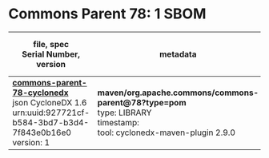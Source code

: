 Commons Parent 78: 1 SBOM
=======

| file, spec<br>Serial Number, version| metadata | components<br>by type<br>- libs purl types |
| ----------------------------------- | -------- | ------------------------------------------ |
| **[commons-parent-78-cyclonedx](maven/org.apache.commons/commons-parent/78/commons-parent-78-cyclonedx.json)**<br>json CycloneDX 1.6<br>urn:uuid:927721cf-b584-3bd7-b3d4-7f843e0b16e0<br>version: 1 | **maven/org.apache.commons/commons-parent@78?type=pom**<br>type: LIBRARY<br>timestamp: <br>tool: cyclonedx-maven-plugin 2.9.0 | 0 |
